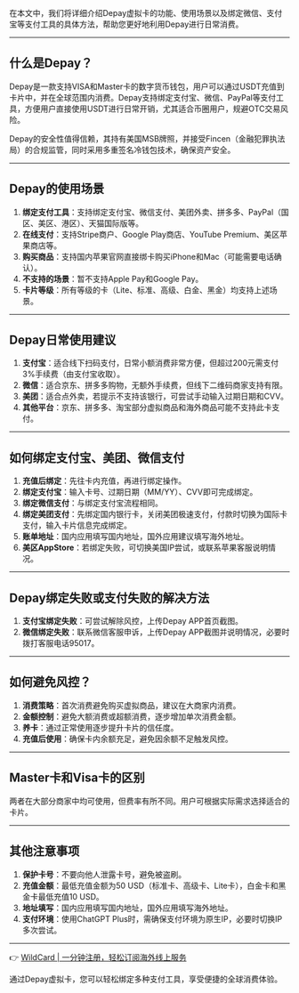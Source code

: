 在本文中，我们将详细介绍Depay虚拟卡的功能、使用场景以及绑定微信、支付宝等支付工具的具体方法，帮助您更好地利用Depay进行日常消费。

---

## 什么是Depay？

Depay是一款支持VISA和Master卡的数字货币钱包，用户可以通过USDT充值到卡片中，并在全球范围内消费。Depay支持绑定支付宝、微信、PayPal等支付工具，方便用户直接使用USDT进行日常开销，尤其适合币圈用户，规避OTC交易风险。

Depay的安全性值得信赖，其持有美国MSB牌照，并接受Fincen（金融犯罪执法局）的合规监管，同时采用多重签名冷钱包技术，确保资产安全。

---

## Depay的使用场景

1. **绑定支付工具**：支持绑定支付宝、微信支付、美团外卖、拼多多、PayPal（国区、美区、港区）、天猫国际版等。
2. **在线支付**：支持Stripe商户、Google Play商店、YouTube Premium、美区苹果商店等。
3. **购买商品**：支持国内苹果官网直接绑卡购买iPhone和Mac（可能需要电话确认）。
4. **不支持的场景**：暂不支持Apple Pay和Google Pay。
5. **卡片等级**：所有等级的卡（Lite、标准、高级、白金、黑金）均支持上述场景。

---

## Depay日常使用建议

1. **支付宝**：适合线下扫码支付，日常小额消费非常方便，但超过200元需支付3%手续费（由支付宝收取）。
2. **微信**：适合京东、拼多多购物，无额外手续费，但线下二维码商家支持有限。
3. **美团**：适合点外卖，若提示不支持该银行，可尝试手动输入过期日期和CVV。
4. **其他平台**：京东、拼多多、淘宝部分虚拟商品和海外商品可能不支持此卡支付。

---

## 如何绑定支付宝、美团、微信支付

1. **充值后绑定**：先往卡内充值，再进行绑定操作。
2. **绑定支付宝**：输入卡号、过期日期（MM/YY）、CVV即可完成绑定。
3. **绑定微信支付**：与绑定支付宝流程相同。
4. **绑定美团支付**：先绑定国内银行卡，关闭美团极速支付，付款时切换为国际卡支付，输入卡片信息完成绑定。
5. **账单地址**：国内应用填写国内地址，国外应用建议填写海外地址。
6. **美区AppStore**：若绑定失败，可切换美国IP尝试，或联系苹果客服说明情况。

---

## Depay绑定失败或支付失败的解决方法

1. **支付宝绑定失败**：可尝试解除风控，上传Depay APP首页截图。
2. **微信绑定失败**：联系微信客服申诉，上传Depay APP截图并说明情况，必要时拨打客服电话95017。

---

## 如何避免风控？

1. **消费策略**：首次消费避免购买虚拟商品，建议在大商家内消费。
2. **金额控制**：避免大额消费或超额消费，逐步增加单次消费金额。
3. **养卡**：通过正常使用逐步提升卡片的信任度。
4. **充值后使用**：确保卡内余额充足，避免因余额不足触发风控。

---

## Master卡和Visa卡的区别

两者在大部分商家中均可使用，但费率有所不同。用户可根据实际需求选择适合的卡片。

---

## 其他注意事项

1. **保护卡号**：不要向他人泄露卡号，避免被盗刷。
2. **充值金额**：最低充值金额为50 USD（标准卡、高级卡、Lite卡），白金卡和黑金卡最低充值10 USD。
3. **地址填写**：国内应用填写国内地址，国外应用填写海外地址。
4. **支付环境**：使用ChatGPT Plus时，需确保支付环境为原生IP，必要时切换IP多次尝试。

---

👉 [WildCard | 一分钟注册，轻松订阅海外线上服务](https://bit.ly/bewildcard)

通过Depay虚拟卡，您可以轻松绑定多种支付工具，享受便捷的全球消费体验。